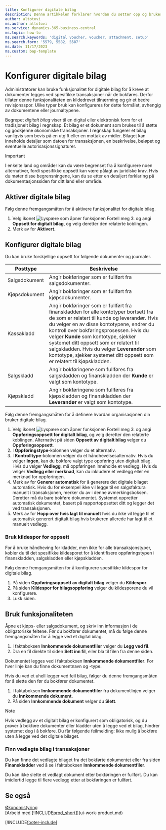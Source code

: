 ```yaml
---
title: Konfigurer digitale bilag
description: Denne artikkelen forklarer hvordan du setter opp og bruker digitale bilag i Microsoft Dynamics 365 Business Central.
author: altotovi
ms.author: altotovi
ms.service: dynamics-365-business-central
ms.topic: how-to
ms.search.keywords: 'digital voucher, voucher, attachment, setup'
ms.search.form: '5579, 5582, 5587'
ms.date: 11/17/2023
ms.custom: bap-template
---
```


# <a name="set-up-digital-vouchers"></a>Konfigurer digitale bilag

Administratorer kan bruke funksjonalitet for digitale bilag for å kreve at dokumenter legges ved spesifikke transaksjoner når de bokføres. Derfor tillater denne funksjonaliteten en kildedrevet tilnærming og gir et bedre revisjonsspor. Ulike typer bruk kan konfigureres for dette formålet, avhengig av dokumentene eller journaltypene.

Begrepet *digitalt bilag* viser til en digital eller elektronisk form for et tradisjonelt bilag i regnskap. Et bilag er et dokument som brukes til å støtte og godkjenne økonomiske transaksjoner. I regnskap fungerer et bilag vanligvis som bevis på en utgift eller en mottak av midler. Bilaget kan inneholde detaljer som datoen for transaksjonen, en beskrivelse, beløpet og eventuelle autorisasjonssignaturer.

> [!IMPORTANT]
> I enkelte land og områder kan du være begrenset fra å konfigurere noen alternativer, fordi spesifikke oppsett kan være pålagt av juridiske krav. Hvis du møter disse begrensningene, kan du se etter en detaljert forklaring på dokumentasjonssiden for ditt land eller område.

## <a name="enable-digital-vouchers"></a>Aktiver digitale bilag

Følg denne fremgangsmåten for å aktivere funksjonalitet for digitale bilag.

1. Velg ikonet ![Lyspære som åpner funksjonen Fortell meg 3.](media/ui-search/search_small.png "Fortell hva du vil gjøre") og angi **Oppsett for digitalt bilag**, og velg deretter den relaterte koblingen.
2. Merk av for **Aktivert**.

## <a name="set-up-digital-vouchers-1"></a>Konfigurer digitale bilag

Du kan bruke forskjellige oppsett for følgende dokumenter og journaler.

| Posttype | Beskrivelse |
|------------|-------------|
| Salgsdokument | Angir bokføringer som er fullført fra salgsdokumenter. |
| Kjøpsdokument | Angir bokføringer som er fullført fra kjøpsdokumenter. |
| Kassakladd | Angir bokføringer som er fullført fra finanskladden for alle kontotyper bortsett fra de som er relatert til kunde og leverandør. Hvis du velger en av disse kontotypene, endrer du kontroll over bokføringsprosessen. Hvis du velger **Kunde** som kontotype, sjekker systemet ditt oppsett som er relatert til salgskladden. Hvis du velger **Leverandør** som kontotype, sjekker systemet ditt oppsett som er relatert til kjøpskladden. |
| Salgskladd | Angir bokføringene som fullføres fra salgskladden og finanskladden der **Kunde** er valgt som kontotype. |
| Kjøpskladd | Angir bokføringene som fullføres fra kjøpskladden og finanskladden der **Leverandør** er valgt som kontotype. |

Følg denne fremgangsmåten for å definere hvordan organisasjonen din bruker digitale bilag.

1. Velg ikonet ![Lyspære som åpner funksjonen Fortell meg 3.](media/ui-search/search_small.png "Fortell hva du vil gjøre") og angi **Oppføringsoppsett for digitalt bilag**, og velg deretter den relaterte koblingen. Alternativt på siden **Oppsett av digitalt bilag** velger du **Oppføringsoppsett**.
2. I **Oppføringstype**-kolonnen velger du et alternativ.
3. I **Kontrolltype**-kolonnen velger du et håndhevelsesalternativ. Hvis du velger **Ingen**, kan du bokføre valgt type oppføring uten digitalt bilag. Hvis du velger **Vedlegg**, må oppføringen inneholde et vedlegg. Hvis du velger **Vedlegg eller merknad**, kan du inkludere et vedlegg eller en merknad for oppføringen. 
4. Merk av for **Generer automatisk** for å generere det digitale bilaget automatisk. Hvis du for eksempel ikke vil legge til en salgsfaktura manuelt i transaksjonen, merker du av i denne avmerkingsboksen. Deretter må du bare bokføre dokumentet. Systemet oppretter automatisk dokumentet, basert på rapportoppsettet ditt og legger det ved transaksjonen.
5. Merk av for **Hopp over hvis lagt til manuelt** hvis du ikke vil legge til et automatisk generert digitalt bilag hvis brukeren allerede har lagt til et manuelt vedlegg.

### <a name="use-source-codes-for-setup"></a>Bruk kildespor for oppsett

For å bruke håndheving for kladder, men ikke for alle transaksjonstyper, kobler du til det spesifikke kildesporet for å identifisere oppføringstypen i finanskladden, salgskladden eller kjøpskladden.

Følg denne fremgangsmåten for å konfigurere spesifikke kildespor for digitale bilag.

1. På siden **Oppføringsoppsett av digitalt bilag** velger du **Kildespor**.
2. På siden **Kildespor for bilagsoppføring** velger du kildesporene du vil konfigurere.
3. Lukk siden.

## <a name="use-the-functionality"></a>Bruk funksjonaliteten

Åpne et kjøps- eller salgsdokument, og skriv inn informasjon i de obligatoriske feltene. Før du bokfører dokumentet, må du følge denne fremgangsmåten for å legge ved et digital bilag.

1. I faktaboksen **Innkommende dokumentfiler** velger du **Legg ved fil**.
2. Dra en fil direkte til siden **Sett inn fil**, eller bla til filen fra denne siden.

Dokumentet legges ved i faktaboksen **Innkommende dokumentfiler**. For hver linje kan du finne dokumentnavn og -type.

Hvis du ved et uhell legger ved feil bilag, følger du denne fremgangsmåten for å slette den før du bokfører dokumentet.

1. I faktaboksen **Innkommende dokumentfiler** fra dokumentlinjen velger du **Innkommende dokument**.
2. På siden **Innkommende dokument** velger du **Slett**.

> [!NOTE]
> Hvis vedlegg av et digitalt bilag er konfigurert som obligatorisk, og du prøver å bokføre dokumenter eller kladder uten å legge ved et bilag, hindrer systemet deg i å bokføre. Du får følgende feilmelding: Ikke mulig å bokføre uten å legge ved det digitale bilaget.

### <a name="find-attached-vouchers-in-transactions"></a>Finn vedlagte bilag i transaksjoner

Du kan finne det vedlagte bilaget fra det bokførte dokumentet eller fra siden **Finanskladder** ved å se i faktaboksen **Innkommende dokumentfiler**.

Du kan ikke slette et vedlagt dokument etter bokføringen er fullført. Du kan imidlertid legge til flere vedlegg etter at bokføringen er fullført.

## <a name="see-also"></a>Se også

[Økonomistyring](finance.md)  
[Arbeid med [!INCLUDE[prod_short](includes/prod_short.md)]](ui-work-product.md)

[!INCLUDE[footer-include](includes/footer-banner.md)]
